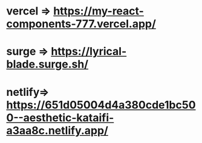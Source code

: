 # vercel => https://my-react-components-777.vercel.app/
# surge => https://lyrical-blade.surge.sh/
# netlify=> https://651d05004d4a380cde1bc500--aesthetic-kataifi-a3aa8c.netlify.app/